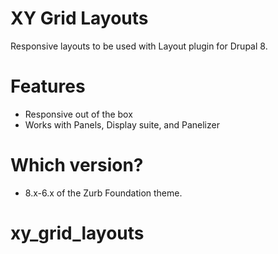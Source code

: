 XY Grid Layouts
===
Responsive layouts to be used with Layout plugin for Drupal 8.

# Features

- Responsive out of the box
- Works with Panels, Display suite, and Panelizer

# Which version?

- 8.x-6.x of the Zurb Foundation theme.
# xy_grid_layouts
